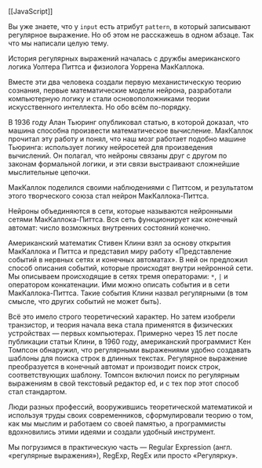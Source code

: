 [[JavaScript]]

Вы уже знаете, что у `input` есть атрибут `pattern`, в который записывают регулярное выражение. Но об этом не расскажешь в одном абзаце. Так что мы написали целую тему.

История регулярных выражений началась с дружбы американского логика Уолтера Питтса и физиолога Уоррена МакКаллока.

Вместе эти два человека создали первую механистическую теорию сознания, первые математические модели нейрона, разработали компьютерную логику и стали основоположниками теории искусственного интеллекта. Но обо всём по-порядку.

В 1936 году Алан Тьюринг опубликовал статью, в которой доказал, что машина способна произвести математическое вычисление. МакКаллок прочитал эту работу и понял, что наш мозг работает подобно машине Тьюринга: использует логику нейросетей для произведения вычислений. Он полагал, что нейроны связаны друг с другом по законам формальной логики, и эти связи выстраивают сложнейшие мыслительные цепочки.

МакКаллок поделился своими наблюдениями с Питтсом, и результатом этого творческого союза стал нейрон МакКаллока-Питтса.

Нейроны объединяются в сети, которые называются нейронными сетями МакКаллока-Питтса. Вся сеть функционирует как конечный автомат: число возможных внутренних состояний конечно.

Американский математик Стивен Клини взял за основу открытия МакКаллока и Питтса и представил миру работу «Представление событий в нервных сетях и конечных автоматах». В ней он предложил способ описания событий, которые происходят внутри нейронной сети. Мы описываем происходящие в сетях тремя операторами: `*`, `|` и оператором конкатенации. Ими можно описать события и в сети МакКаллока-Питтса. Такие события Клини назвал регулярными (в том смысле, что других событий не может быть).

Всё это имело строго теоретический характер. Но затем изобрели транзистор, и теория начала века стала применятся в физических устройствах — первых компьютерах. Примерно через 15 лет после публикации статьи Клини, в 1960 году, американский программист Кен Томпсон обнаружил, что регулярными выражениями удобно создавать шаблоны для поиска строк в длинных текстах. Регулярное выражение преобразуется в конечный автомат и производит поиск строк, соответствующих шаблону. Томпсон включил поиск по регулярным выражениям в свой текстовый редактор ed, и с тех пор этот способ стал стандартом.

Люди разных профессий, вооружившись теоретической математикой и используя труды своих современников, сформулировали теорию о том, как мы мыслим и работаем со своей памятью, а программисты вдохновились этими идеями и создали удобный инструмент.

Мы погрузимся в практическую часть — Regular Expression (англ. «регулярные выражения»), RegExp, RegEx или просто «Регулярку».
